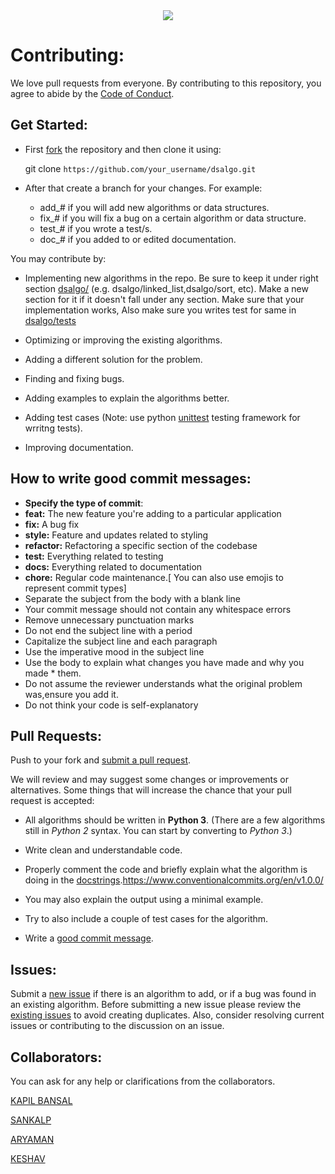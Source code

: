 <div style="text-align:center"><img src="https://miro.medium.com/max/840/1*RJMxLdTHqVBSijKmOO5MAg.jpeg" /></div>

# Contributing:

We love pull requests from everyone. By contributing to this repository, you
agree to abide by the [Code of Conduct](CODE_OF_CONDUCT.md).

## Get Started: 

* First [fork][fork] the repository and then clone it using:

    git clone `https://github.com/your_username/dsalgo.git`

* After that create a branch for your changes. For example:  
  * add_# if you will add new algorithms or data structures.  
  * fix_# if you will fix a bug on a certain algorithm or data structure.  
  * test_# if you wrote a test/s.  
  * doc_# if you added to or edited documentation.

You may contribute by:

- Implementing new algorithms in the repo. Be sure to keep it under
right section [dsalgo/][dsalgo/] (e.g. dsalgo/linked_list,dsalgo/sort, etc). Make a new section for it if
it doesn't fall under any section. Make sure that your implementation works, Also make sure you writes test for same in [dsalgo/tests][tests] 

- Optimizing or improving the existing algorithms.
- Adding a different solution for the problem.
- Finding and fixing bugs.
- Adding examples to explain the algorithms better.
- Adding test cases (Note: use python [unittest][unittest] testing framework for wrritng tests).
- Improving documentation.
  

## How to write good commit messages:
* **Specify the type of commit**:
*  **feat:** The new feature you're adding to a particular application
* **fix:** A bug fix
*  **style:** Feature and updates related to styling
*  **refactor:** Refactoring a specific section of the codebase
*  **test:** Everything related to testing
*  **docs:** Everything related to documentation
*  **chore:** Regular code maintenance.[ You can also use emojis to represent commit types]
* Separate the subject from the body with a blank line
* Your commit message should not contain any whitespace errors
* Remove unnecessary punctuation marks
* Do not end the subject line with a period
* Capitalize the subject line and each paragraph
* Use the imperative mood in the subject line
* Use the body to explain what changes you have made and why you made * them.
* Do not assume the reviewer understands what the original problem was,ensure you add it.
* Do not think your code is self-explanatory
  

## Pull Requests:
Push to your fork and [submit a pull request][pr].

We will review and may suggest some changes or improvements or alternatives.
Some things that will increase the chance that your pull request is accepted:

* All algorithms should be written in **Python 3**.
(There are a few algorithms still in _Python 2_ syntax. You can start by converting
 to _Python 3_.)

* Write clean and understandable code.
* Properly comment the code and briefly explain what the algorithm is doing in the [docstrings][docstr].https://www.conventionalcommits.org/en/v1.0.0/
* You may also explain the output using a minimal example.
* Try to also include a couple of test cases for the algorithm.
* Write a [good commit message][commit].




## Issues:
Submit a [new issue][newissue] if there is an algorithm to add, or if a bug was found in an existing algorithm. Before submitting a new issue please review the [existing issues][issues] to avoid creating duplicates. Also, consider resolving current issues or contributing to the discussion on an issue.

## Collaborators:

You can ask for any help or clarifications from the collaborators. 

[KAPIL BANSAL][kapil]

[SANKALP][sankalp]

[ARYAMAN][aryaman]

[KESHAV][keshav]


[fork]: https://help.github.com/articles/fork-a-repo/
[docstr]: https://www.python.org/dev/peps/pep-0257/#multi-line-docstrings
[commit]: https://www.conventionalcommits.org/en/v1.0.0/
[pr]: https://github.com/codesankalp/dsalgo/compare/
[tests]:https://github.com/codesankalp/dsalgo/tree/master/tests
[dsalgo/]:https://github.com/codesankalp/dsalgo/tree/master/dsalgo
[unittest]:https://docs.python.org/2/library/unittest.html
[newissue]: https://github.com/codesankalp/dsalgo/issues/new
[issues]: https://github.com/codesankalp/dsalgo/issues/
[sankalp]:https://github.com/codesankalp
[kapil]:https://github.com/devkapilbansal
[aryaman]:https://github.com/Aryamanz29
[keshav]:https://github.com/keshavgbpecdelhi

